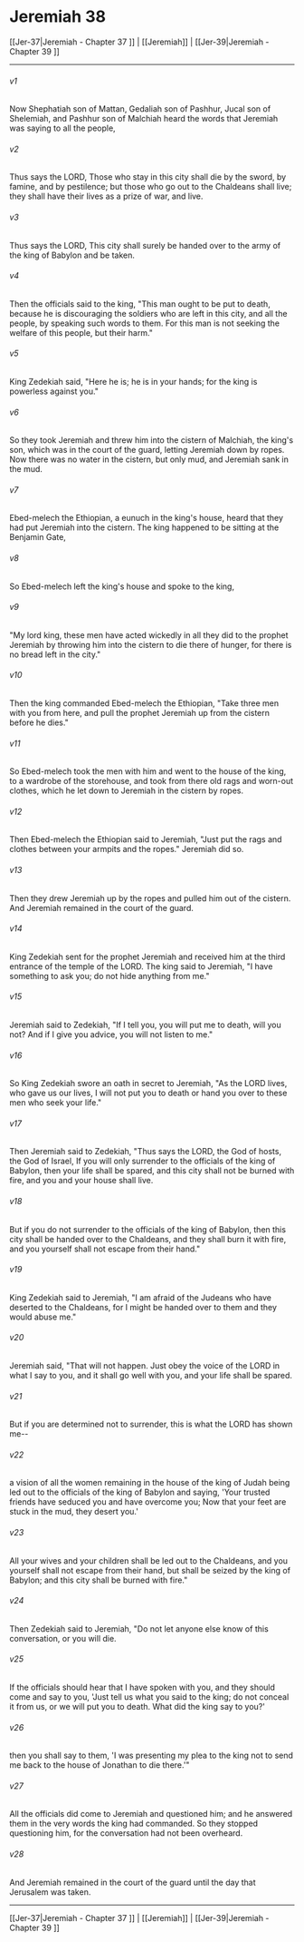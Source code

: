 # Jeremiah 38

[[Jer-37|Jeremiah - Chapter 37 ]] | [[Jeremiah]] | [[Jer-39|Jeremiah - Chapter 39 ]]
***

###### v1
Now Shephatiah son of Mattan, Gedaliah son of Pashhur, Jucal son of Shelemiah, and Pashhur son of Malchiah heard the words that Jeremiah was saying to all the people,
###### v2
Thus says the LORD, Those who stay in this city shall die by the sword, by famine, and by pestilence; but those who go out to the Chaldeans shall live; they shall have their lives as a prize of war, and live.
###### v3
Thus says the LORD, This city shall surely be handed over to the army of the king of Babylon and be taken.
###### v4
Then the officials said to the king, "This man ought to be put to death, because he is discouraging the soldiers who are left in this city, and all the people, by speaking such words to them. For this man is not seeking the welfare of this people, but their harm."
###### v5
King Zedekiah said, "Here he is; he is in your hands; for the king is powerless against you."
###### v6
So they took Jeremiah and threw him into the cistern of Malchiah, the king's son, which was in the court of the guard, letting Jeremiah down by ropes. Now there was no water in the cistern, but only mud, and Jeremiah sank in the mud.
###### v7
Ebed-melech the Ethiopian, a eunuch in the king's house, heard that they had put Jeremiah into the cistern. The king happened to be sitting at the Benjamin Gate,
###### v8
So Ebed-melech left the king's house and spoke to the king,
###### v9
"My lord king, these men have acted wickedly in all they did to the prophet Jeremiah by throwing him into the cistern to die there of hunger, for there is no bread left in the city."
###### v10
Then the king commanded Ebed-melech the Ethiopian, "Take three men with you from here, and pull the prophet Jeremiah up from the cistern before he dies."
###### v11
So Ebed-melech took the men with him and went to the house of the king, to a wardrobe of the storehouse, and took from there old rags and worn-out clothes, which he let down to Jeremiah in the cistern by ropes.
###### v12
Then Ebed-melech the Ethiopian said to Jeremiah, "Just put the rags and clothes between your armpits and the ropes." Jeremiah did so.
###### v13
Then they drew Jeremiah up by the ropes and pulled him out of the cistern. And Jeremiah remained in the court of the guard.
###### v14
King Zedekiah sent for the prophet Jeremiah and received him at the third entrance of the temple of the LORD. The king said to Jeremiah, "I have something to ask you; do not hide anything from me."
###### v15
Jeremiah said to Zedekiah, "If I tell you, you will put me to death, will you not? And if I give you advice, you will not listen to me."
###### v16
So King Zedekiah swore an oath in secret to Jeremiah, "As the LORD lives, who gave us our lives, I will not put you to death or hand you over to these men who seek your life."
###### v17
Then Jeremiah said to Zedekiah, "Thus says the LORD, the God of hosts, the God of Israel, If you will only surrender to the officials of the king of Babylon, then your life shall be spared, and this city shall not be burned with fire, and you and your house shall live.
###### v18
But if you do not surrender to the officials of the king of Babylon, then this city shall be handed over to the Chaldeans, and they shall burn it with fire, and you yourself shall not escape from their hand."
###### v19
King Zedekiah said to Jeremiah, "I am afraid of the Judeans who have deserted to the Chaldeans, for I might be handed over to them and they would abuse me."
###### v20
Jeremiah said, "That will not happen. Just obey the voice of the LORD in what I say to you, and it shall go well with you, and your life shall be spared.
###### v21
But if you are determined not to surrender, this is what the LORD has shown me--
###### v22
a vision of all the women remaining in the house of the king of Judah being led out to the officials of the king of Babylon and saying, 'Your trusted friends have seduced you and have overcome you; Now that your feet are stuck in the mud, they desert you.'
###### v23
All your wives and your children shall be led out to the Chaldeans, and you yourself shall not escape from their hand, but shall be seized by the king of Babylon; and this city shall be burned with fire."
###### v24
Then Zedekiah said to Jeremiah, "Do not let anyone else know of this conversation, or you will die.
###### v25
If the officials should hear that I have spoken with you, and they should come and say to you, 'Just tell us what you said to the king; do not conceal it from us, or we will put you to death. What did the king say to you?'
###### v26
then you shall say to them, 'I was presenting my plea to the king not to send me back to the house of Jonathan to die there.'"
###### v27
All the officials did come to Jeremiah and questioned him; and he answered them in the very words the king had commanded. So they stopped questioning him, for the conversation had not been overheard.
###### v28
And Jeremiah remained in the court of the guard until the day that Jerusalem was taken.

***

[[Jer-37|Jeremiah - Chapter 37 ]] | [[Jeremiah]] | [[Jer-39|Jeremiah - Chapter 39 ]]
